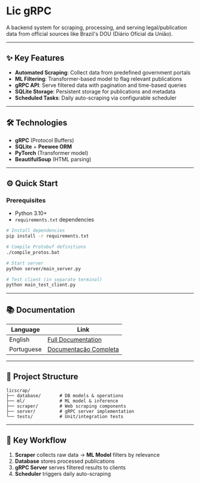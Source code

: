 # Lic gRPC
A backend system for scraping, processing, and serving legal/publication data from official sources like Brazil's DOU (Diário Oficial da União).

---

## ✨ Key Features
- **Automated Scraping**: Collect data from predefined government portals
- **ML Filtering**: Transformer-based model to flag relevant publications
- **gRPC API**: Serve filtered data with pagination and time-based queries
- **SQLite Storage**: Persistent storage for publications and metadata
- **Scheduled Tasks**: Daily auto-scraping via configurable scheduler

---

## 🛠 Technologies
- **gRPC** (Protocol Buffers)
- **SQLite** + **Peewee ORM**
- **PyTorch** (Transformer model)
- **BeautifulSoup** (HTML parsing)

---

## ⚙️ Quick Start

### Prerequisites
- Python 3.10+
- `requirements.txt` dependencies

```bash
# Install dependencies
pip install -r requirements.txt

# Compile Protobuf definitions
./compile_protos.bat

# Start server
python server/main_server.py

# Test client (in separate terminal)
python main_test_client.py
```

---

## 📚 Documentation
| Language      | Link                              |
|---------------|-----------------------------------|
| English       | [Full Documentation](DOC.md)     |
| Portuguese    | [Documentação Completa](DOC-PT_BR.md) |

---

## 📂 Project Structure
```
licscrap/
├── database/       # DB models & operations
├── ml/             # ML model & inference
├── scraper/        # Web scraping components
├── server/         # gRPC server implementation
└── tests/          # Unit/integration tests
```

---

## 🌟 Key Workflow
1. **Scraper** collects raw data → **ML Model** filters by relevance
2. **Database** stores processed publications
3. **gRPC Server** serves filtered results to clients
4. **Scheduler** triggers daily auto-scraping

